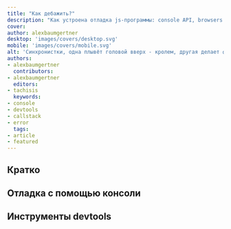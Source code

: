```yaml
---
title: "Как дебажить?"
description: "Как устроена отладка js-программы: console API, browsers dev tools"
cover:
author: alexbaumgertner
desktop: 'images/covers/desktop.svg'
mobile: 'images/covers/mobile.svg'
alt: 'Синхронистки, одна плывёт головой вверх - кролем, другая делает фигуры ногами над водой, головой вниз'
authors:
- alexbaumgertner
  contributors:
- alexbaumgertner
  editors:
- tachisis
  keywords:
- console
- devtools
- callstack
- error
  tags:
- article
- featured
---
```


## Кратко

## Отладка с помощью консоли

## Инструменты devtools
